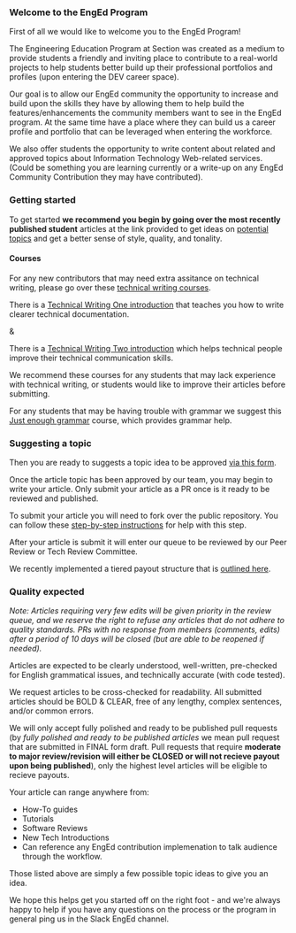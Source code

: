 ### Welcome to the EngEd Program
First of all we would like to welcome you to the EngEd Program!

The Engineering Education Program at Section was created as a medium to provide students a friendly and inviting place to contribute to a real-world projects to help students better build up their professional portfolios and profiles (upon entering the DEV career space). 

Our goal is to allow our EngEd community the opportunity to increase and build upon the skills they have by allowing them to help build the features/enhancements the community members want to see in the EngEd program. At the same time have a place where they can build us a career profile and portfolio that can be leveraged when entering the workforce.


We also offer students the opportunity to write content about related and approved topics about Information Technology Web-related services. (Could be something you are learning currently or a write-up on any EngEd Community Contribution they may have contributed).

### Getting started
To get started **we recommend you begin by going over the most recently published student** articles at the link provided to get ideas on [potential topics](https://www.section.io/engineering-education/) and get a better sense of style, quality, and tonality.

#### Courses 
For any new contributors that may need extra assitance on technical writing, please go over these [technical writing courses](https://developers.google.com/tech-writing/overview). 

There is a [Technical Writing One introduction](https://developers.google.com/tech-writing/one) that teaches you how to write clearer technical documentation.

&

There is a [Technical Writing Two introduction](https://developers.google.com/tech-writing/two) which helps technical people improve their technical communication skills.

We recommend these courses for any students that may lack experience with technical writing, or students would like to improve their articles before submitting.

For any students that may be having trouble with grammar we suggest this [Just enough grammar](https://developers.google.com/tech-writing/one/just-enough-grammar) course, which provides grammar help.

### Suggesting a topic
Then you are ready to suggests a topic idea to be approved [via this form](https://github.com/section-io/engineering-education/issues/new?assignees=&labels=topic+suggestion&template=enged-content-idea-suggestion.md&title=).

Once the article topic has been approved by our team, you may begin to write your article. Only submit your article as a PR once is it ready to be reviewed and published.

To submit your article you will need to fork over the public repository. You can follow these [step-by-step instructions](https://github.com/section-io/engineering-education/blob/master/new_contributors/UPLOAD_INSTRUCTIONS.md) for help with this step.

After your article is submit it will enter our queue to be reviewed by our Peer Review or Tech Review Committee.

We recently implemented a tiered payout structure that is [outlined here](https://github.com/section-io/engineering-education/blob/master/new_contributors/CONTRIBUTING.md#review-approval--payment-processes).

### Quality expected
*Note: Articles requiring very few edits will be given priority in the review queue, and we reserve the right to refuse any articles that do not adhere to quality standards. PRs with no response from members (comments, edits) after a period of 10 days will be closed (but are able to be reopened if needed).*

Articles are expected to be clearly understood, well-written, pre-checked for English grammatical issues, and technically accurate (with code tested).

We request articles to be cross-checked for readability. All submitted articles should be BOLD & CLEAR, free of any lengthy, complex sentences, and/or common errors.

We will only accept fully polished and ready to be published pull requests (by *fully polished and ready to be published articles* we mean pull request that are submitted in FINAL form draft. Pull requests that require **moderate to major review/revision will either be CLOSED or will not recieve payout upon being published**), only the highest level articles will be eligible to recieve payouts.

Your article can range anywhere from:
- How-To guides  
- Tutorials  
- Software Reviews  
- New Tech Introductions
- Can reference any EngEd contribution implemenation to talk audience through the workflow.

Those listed above are simply a few possible topic ideas to give you an idea.

We hope this helps get you started off on the right foot - and we're always happy to help if you have any questions on the process or the program in general ping us in the Slack EngEd channel.
